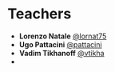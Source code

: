 # Teachers

- **Lorenzo Natale** [@lornat75](https://github.com/lornat75)
- **Ugo Pattacini** [@pattacini](https://github.com/pattacini)
- **Vadim Tikhanoff** [@vtikha](https://github.com/vtikha)
-
